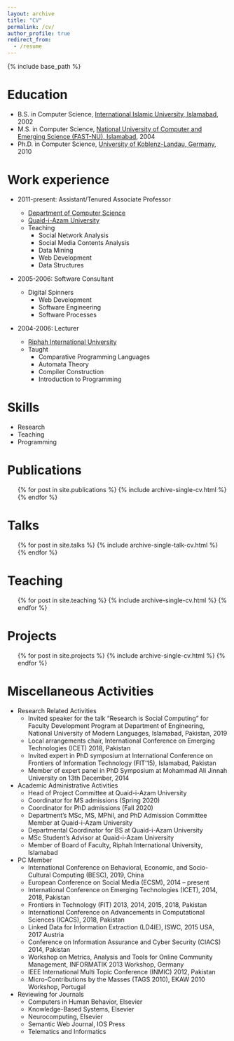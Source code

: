 ```yaml
---
layout: archive
title: "CV"
permalink: /cv/
author_profile: true
redirect_from:
  - /resume
---
```


{% include base_path %}

Education
======
* B.S. in Computer Science, [International Islamic University, Islamabad](http://iiu.edu.pk), 2002
* M.S. in Computer Science, [National University of Computer and Emerging Science (FAST-NU), Islamabad](http://nu.edu.pk/), 2004
* Ph.D. in Computer Science, [University of Koblenz-Landau, Germany](https://west.uni-koblenz.de/), 2010

Work experience
======
* 2011-present: Assistant/Tenured Associate Professor
  * [Department of Computer Science](http://cs.qau.edu.pk/)
  * [Quaid-i-Azam University](http://qau.edu.pk/)
  * Teaching
    * Social Network Analysis
    * Social Media Contents Analysis 
    * Data Mining 
    * Web Development
    * Data Structures

* 2005-2006: Software Consultant 
  * Digital Spinners
    * Web Development
    * Software Engineering
    * Software Processes
    
* 2004-2006: Lecturer
  * [Riphah International University](http://riphah.edu.pk/)
  * Taught
    * Comparative Programming Languages
    * Automata Theory
    * Compiler Construction
    * Introduction to Programming
  
Skills
======
* Research
* Teaching
* Programming


Publications
======
  <ul>{% for post in site.publications %}
    {% include archive-single-cv.html %}
  {% endfor %}</ul>
  
Talks
======
  <ul>{% for post in site.talks %}
    {% include archive-single-talk-cv.html %}
  {% endfor %}</ul>
  
Teaching
======
  <ul>{% for post in site.teaching %}
    {% include archive-single-cv.html %}
  {% endfor %}</ul>

Projects
======
  <ul>{% for post in site.projects %}
    {% include archive-single-cv.html %}
  {% endfor %}</ul>
  

Miscellaneous Activities
======
* Research Related Activities
  * Invited speaker for the talk “Research is Social Computing” for Faculty Development Program at Department of Engineering, National University of Modern Languages, Islamabad, Pakistan, 2019 
  * Local arrangements chair, International Conference on Emerging Technologies (ICET) 2018, Pakistan
  * Invited expert in PhD symposium at International Conference on Frontiers of Information Technology (FIT'15), Islamabad, Pakistan
  * Member of expert panel in PhD Symposium at Mohammad Ali Jinnah University on 13th December, 2014
* Academic Administrative Activities
  * Head of Project Committee at Quaid-i-Azam University
  * Coordinator for MS admissions (Spring 2020)
  * Coordinator for PhD admissions (Fall 2020)
  * Department’s MSc, MS, MPhil, and PhD Admission Committee Member at Quaid-i-Azam University
  * Departmental Coordinator for BS at Quaid-i-Azam University
  * MSc Student’s Advisor at Quaid-i-Azam University
  * Member of Board of Faculty, Riphah International University, Islamabad
* PC Member
  * International Conference on Behavioral, Economic, and Socio-Cultural Computing (BESC), 2019, China
  * European Conference on Social Media (ECSM), 2014 – present
  * International Conference on Emerging Technologies (ICET), 2014, 2018, Pakistan
  * Frontiers in Technology (FIT) 2013, 2014, 2015, 2018, Pakistan
  * International Conference on Advancements in Computational Sciences (ICACS), 2018, Pakistan
  * Linked Data for Information Extraction (LD4IE), ISWC, 2015 USA, 2017 Austria
  * Conference on Information Assurance and Cyber Security (CIACS) 2014, Pakistan
  * Workshop on Metrics, Analysis and Tools for Online Community Management, INFORMATIK 2013 Workshop, Germany
  * IEEE International Multi Topic Conference (INMIC) 2012, Pakistan
  * Micro-Contributions by the Masses (TAGS 2010), EKAW 2010 Workshop, Portugal
* Reviewing for Journals
  * Computers in Human Behavior, Elsevier
  * Knowledge-Based Systems, Elsevier
  * Neurocomputing, Elsevier
  * Semantic Web Journal, IOS Press
  * Telematics and Informatics